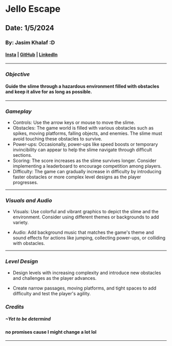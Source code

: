 # Jello Escape

## Date: 1/5/2024

### By: Jasim Khalaf :D

#### [Insta](https://www.instagram.com/je11ooking/?hl=en) | [GitHub](https://github.com/Jellooking) | [LinkedIn](https://www.linkedin.com/in/jasim-khalaf-516b30302/)

---

### **_Objective_**

####  Guide the slime through a hazardous environment filled with obstacles and keep it alive for as long as possible.
---

### **_Gameplay_**

- Controls: Use the arrow keys or mouse to move the slime.
- Obstacles: The game world is filled with various obstacles such as spikes, moving platforms, falling objects, and enemies. The slime must avoid touching these obstacles to survive.
 - Power-ups: Occasionally, power-ups like speed boosts or temporary invincibility can appear to help the slime navigate through difficult sections.
 - Scoring: The score increases as the slime survives longer. Consider implementing a leaderboard to encourage competition among players.
- Difficulty: The game can gradually increase in difficulty by introducing faster obstacles or more complex level designs as the player progresses.


---

### **_Visuals and Audio_**

- Visuals: Use colorful and vibrant graphics to depict the slime and the environment. Consider using different themes or backgrounds to add variety.

- Audio: Add background music that matches the game's theme and sound effects for actions like jumping, collecting power-ups, or colliding with obstacles.

---

### **_Level Design_**

- Design levels with increasing complexity and introduce new obstacles and challenges as the player advances.

- Create narrow passages, moving platforms, and tight spaces to add difficulty and test the player's agility.

### **_Credits_**

##### ~Yet to be determind
#### no promises cause I might change a lot lol

---
